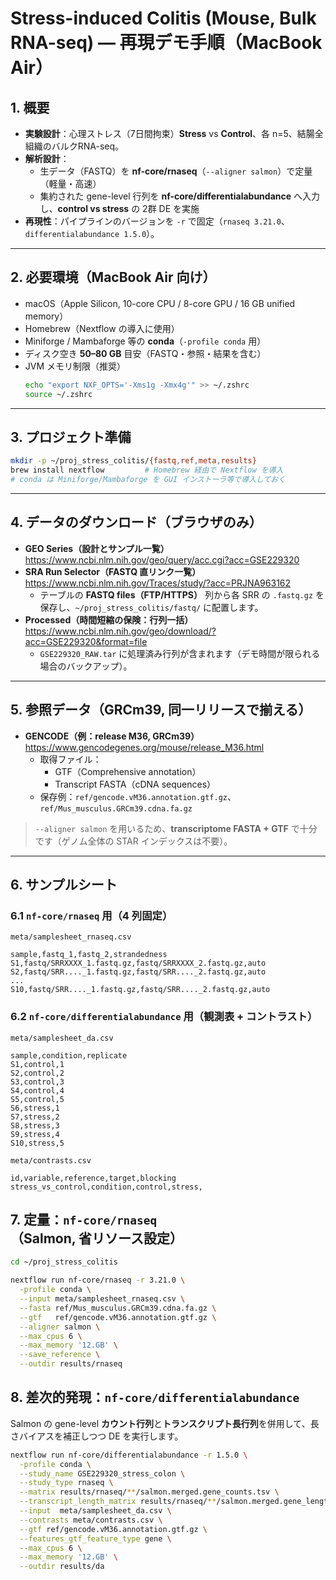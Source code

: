 # Stress-induced Colitis (Mouse, Bulk RNA-seq) — 再現デモ手順（MacBook Air）

## 1. 概要
- **実験設計**：心理ストレス（7日間拘束）**Stress** vs **Control**、各 n=5、結腸全組織のバルクRNA-seq。  
- **解析設計**：  
  - 生データ（FASTQ）を **nf-core/rnaseq**（`--aligner salmon`）で定量（軽量・高速）  
  - 集約された gene-level 行列を **nf-core/differentialabundance** へ入力し、**control vs stress** の 2群 DE を実施  
- **再現性**：パイプラインのバージョンを `-r` で固定（`rnaseq 3.21.0`、`differentialabundance 1.5.0`）。

---

## 2. 必要環境（MacBook Air 向け）
- macOS（Apple Silicon, 10-core CPU / 8-core GPU / 16 GB unified memory）
- Homebrew（Nextflow の導入に使用）
- Miniforge / Mambaforge 等の **conda**（`-profile conda` 用）
- ディスク空き **50–80 GB** 目安（FASTQ・参照・結果を含む）
- JVM メモリ制限（推奨）
  ```bash
  echo "export NXF_OPTS='-Xms1g -Xmx4g'" >> ~/.zshrc
  source ~/.zshrc

---

## 3. プロジェクト準備

```bash
mkdir -p ~/proj_stress_colitis/{fastq,ref,meta,results}
brew install nextflow         # Homebrew 経由で Nextflow を導入
# conda は Miniforge/Mambaforge を GUI インストーラ等で導入しておく
```
---

## 4. データのダウンロード（ブラウザのみ）

- **GEO Series（設計とサンプル一覧）**  
  https://www.ncbi.nlm.nih.gov/geo/query/acc.cgi?acc=GSE229320
- **SRA Run Selector（FASTQ 直リンク一覧）**  
  https://www.ncbi.nlm.nih.gov/Traces/study/?acc=PRJNA963162  
  - テーブルの **FASTQ files（FTP/HTTPS）** 列から各 SRR の `.fastq.gz` を保存し、`~/proj_stress_colitis/fastq/` に配置します。
- **Processed（時間短縮の保険：行列一括）**  
  https://www.ncbi.nlm.nih.gov/geo/download/?acc=GSE229320&format=file  
  - `GSE229320_RAW.tar` に処理済み行列が含まれます（デモ時間が限られる場合のバックアップ）。

---

## 5. 参照データ（GRCm39, 同一リリースで揃える）

- **GENCODE（例：release M36, GRCm39）**  
  https://www.gencodegenes.org/mouse/release_M36.html  
  - 取得ファイル：  
    - GTF（Comprehensive annotation）  
    - Transcript FASTA（cDNA sequences）  
  - 保存例：`ref/gencode.vM36.annotation.gtf.gz`、`ref/Mus_musculus.GRCm39.cdna.fa.gz`

> `--aligner salmon` を用いるため、**transcriptome FASTA + GTF** で十分です（ゲノム全体の STAR インデックスは不要）。

---

## 6. サンプルシート

### 6.1 `nf-core/rnaseq` 用（4 列固定）

`meta/samplesheet_rnaseq.csv`
```csv
sample,fastq_1,fastq_2,strandedness
S1,fastq/SRRXXXX_1.fastq.gz,fastq/SRRXXXX_2.fastq.gz,auto
S2,fastq/SRR...._1.fastq.gz,fastq/SRR...._2.fastq.gz,auto
...
S10,fastq/SRR...._1.fastq.gz,fastq/SRR...._2.fastq.gz,auto
```

### 6.2 `nf-core/differentialabundance` 用（観測表 + コントラスト）

`meta/samplesheet_da.csv`
```csv
sample,condition,replicate
S1,control,1
S2,control,2
S3,control,3
S4,control,4
S5,control,5
S6,stress,1
S7,stress,2
S8,stress,3
S9,stress,4
S10,stress,5
```

`meta/contrasts.csv`
```csv
id,variable,reference,target,blocking
stress_vs_control,condition,control,stress,
```

## 7. 定量：`nf-core/rnaseq`（Salmon, 省リソース設定）

```bash
cd ~/proj_stress_colitis

nextflow run nf-core/rnaseq -r 3.21.0 \
  -profile conda \
  --input meta/samplesheet_rnaseq.csv \
  --fasta ref/Mus_musculus.GRCm39.cdna.fa.gz \
  --gtf   ref/gencode.vM36.annotation.gtf.gz \
  --aligner salmon \
  --max_cpus 6 \
  --max_memory '12.GB' \
  --save_reference \
  --outdir results/rnaseq
```

## 8. 差次的発現：`nf-core/differentialabundance`

Salmon の gene-level **カウント行列**と**トランスクリプト長行列**を併用して、長さバイアスを補正しつつ DE を実行します。

```bash
nextflow run nf-core/differentialabundance -r 1.5.0 \
  -profile conda \
  --study_name GSE229320_stress_colon \
  --study_type rnaseq \
  --matrix results/rnaseq/**/salmon.merged.gene_counts.tsv \
  --transcript_length_matrix results/rnaseq/**/salmon.merged.gene_lengths.tsv \
  --input  meta/samplesheet_da.csv \
  --contrasts meta/contrasts.csv \
  --gtf ref/gencode.vM36.annotation.gtf.gz \
  --features_gtf_feature_type gene \
  --max_cpus 6 \
  --max_memory '12.GB' \
  --outdir results/da
